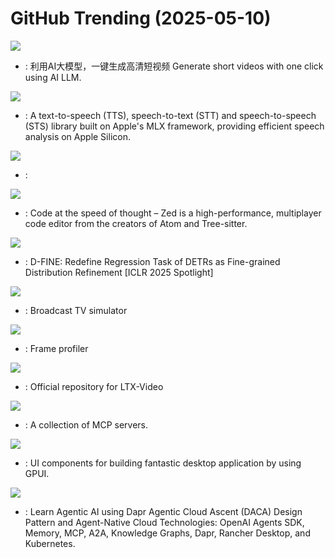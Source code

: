 # GitHub Trending (2025-05-10)

![](https://img.shields.io/badge/Python-New%20435-green?style=flat-square&logo=appveyor)
- [](https://github.comundefined): 利用AI大模型，一键生成高清短视频 Generate short videos with one click using AI LLM.

![](https://img.shields.io/badge/Python-New%20174-green?style=flat-square&logo=appveyor)
- [](https://github.comundefined): A text-to-speech (TTS), speech-to-text (STT) and speech-to-speech (STS) library built on Apple's MLX framework, providing efficient speech analysis on Apple Silicon.

![](https://img.shields.io/badge/TypeScript-New%201-green?style=flat-square&logo=appveyor)
- [](https://github.comundefined): 

![](https://img.shields.io/badge/Rust-New%20256-green?style=flat-square&logo=appveyor)
- [](https://github.comundefined): Code at the speed of thought – Zed is a high-performance, multiplayer code editor from the creators of Atom and Tree-sitter.

![](https://img.shields.io/badge/Python-New%2023-green?style=flat-square&logo=appveyor)
- [](https://github.comundefined): D-FINE: Redefine Regression Task of DETRs as Fine-grained Distribution Refinement [ICLR 2025 Spotlight]

![](https://img.shields.io/badge/Python-New%2041-green?style=flat-square&logo=appveyor)
- [](https://github.comundefined): Broadcast TV simulator

![](https://img.shields.io/badge/C%2B%2B-New%2035-green?style=flat-square&logo=appveyor)
- [](https://github.comundefined): Frame profiler

![](https://img.shields.io/badge/Python-New%20263-green?style=flat-square&logo=appveyor)
- [](https://github.comundefined): Official repository for LTX-Video

![](https://img.shields.io/badge/none-New%20193-green?style=flat-square&logo=appveyor)
- [](https://github.comundefined): A collection of MCP servers.

![](https://img.shields.io/badge/Rust-New%20503-green?style=flat-square&logo=appveyor)
- [](https://github.comundefined): UI components for building fantastic desktop application by using GPUI.

![](https://img.shields.io/badge/Jupyter%20Notebook-New%2013-green?style=flat-square&logo=appveyor)
- [](https://github.comundefined): Learn Agentic AI using Dapr Agentic Cloud Ascent (DACA) Design Pattern and Agent-Native Cloud Technologies: OpenAI Agents SDK, Memory, MCP, A2A, Knowledge Graphs, Dapr, Rancher Desktop, and Kubernetes.

